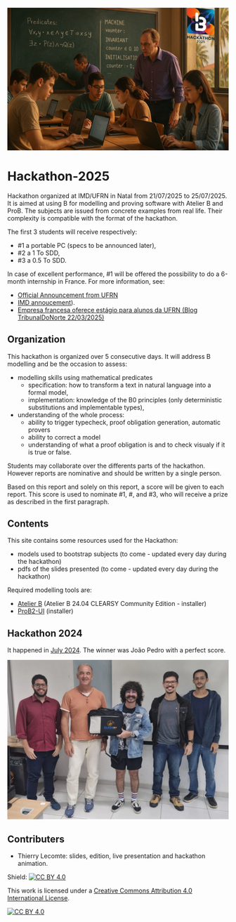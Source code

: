 ![](titire-officiel-hackathon-2025.png)
# Hackathon-2025
Hackathon organized at IMD/UFRN in Natal from 21/07/2025 to 25/07/2025.
It is aimed at using B for modelling and proving software with Atelier B and ProB.
The subjects are issued from concrete examples from real life. Their complexity is compatible with the format of the hackathon.

The first 3 students will receive respectively:
- #1 a portable PC (specs to be announced later),
- #2 a 1 To SDD,
- #3 a 0.5 To SDD. 

In case of excellent performance, #1 will be offered the possibility to do a 6-month internship in France.
For more information, see:
- [Official Announcement from UFRN](https://boletim.ufrn.br/publico/informativo/4724.pdf)
- [IMD annoucement](https://www.instagram.com/reel/DHMIOGQS8PE/?igsh=bm5ncTMwdm5zM2Vs)).
- [Empresa francesa oferece estágio para alunos da UFRN (Blog TribunalDoNorte 22/03/2025)](https://blog.tribunadonorte.com.br/territoriolivre/empresa-francesa-oferece-estagio-para-alunos-da-ufrn/)

## Organization
This hackathon is organized over 5 consecutive days.
It will address B modelling and be the occasion to assess:
- modelling skills using mathematical predicates
  - specification: how to transform a text in natural language into a formal model,
  - implementation: knowledge of the B0 principles (only deterministic substitutions and implementable types),
- understanding of the whole process:
  - ability to trigger typecheck, proof obligation generation, automatic provers
  - ability to correct a model
  - understanding of what a proof obligation is and to check visualy if it is true or false.

Students may collaborate over the differents parts of the hackathon. However reports are nominative and should be written by a single person.

Based on this report and solely on this report, a score will be given to each report. 
This score is used to nominate #1, #, and #3, who will receive a prize as described in the first paragraph. 

## Contents
This site contains some resources used for the Hackathon:
- models used to bootstrap subjects (to come - updated every day during the hackathon)
- pdfs of the slides presented (to come - updated every day during the hackathon)

Required modelling tools are:
- [Atelier B](https://www.atelierb.eu/en/atelier-b-support-maintenance/download-atelier-b/)  (Atelier B 24.04 CLEARSY Community Edition - installer)
- [ProB2-UI](https://prob.hhu.de/w/index.php?title=Download#ProB2-UI_(based_on_JavaFX)) (installer)

## Hackathon 2024

It happened in [July 2024](https://github.com/CLEARSY/hackathon-2024).
The winner was João Pedro with a perfect score.

![](winners-hackathon-2024.png)

## Contributers
- Thierry Lecomte: slides, edition, live presentation and hackathon animation.

Shield: [![CC BY 4.0][cc-by-shield]][cc-by]

This work is licensed under a
[Creative Commons Attribution 4.0 International License][cc-by].

[![CC BY 4.0][cc-by-image]][cc-by]

[cc-by]: http://creativecommons.org/licenses/by/4.0/
[cc-by-image]: https://i.creativecommons.org/l/by/4.0/88x31.png
[cc-by-shield]: https://img.shields.io/badge/License-CC%20BY%204.0-lightgrey.svg
